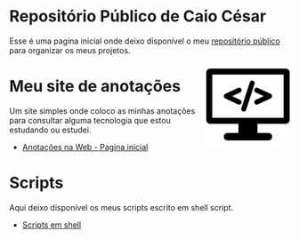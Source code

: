 # Repositório Público de Caio César
Esse é uma pagina inicial onde deixo disponível o meu [repositório público](https://github.com/caiocesarnojosa) para organizar os meus projetos.

<img align="right" src="imagens/site_logo.png" width="150">

# Meu site de anotações
Um site simples onde coloco as minhas anotações para consultar alguma tecnologia que estou estudando ou estudei.
 * [Anotações na Web - Pagina inicial](https://caiocesarnojosa.github.io/Anotacao_na_web/)

# Scripts
Aqui deixo disponível os meus scripts escrito em shell script.
 * [Scripts em shell](https://github.com/caiocesarnojosa/scripts)
